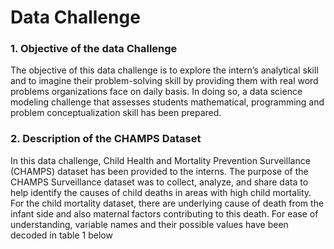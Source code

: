 # Data Challenge

### 1. Objective of the data Challenge
The objective of this data challenge is to explore the intern’s analytical skill and to
imagine their problem-solving skill by providing them with real word problems
organizations face on daily basis. In doing so, a data science modeling challenge
that assesses students mathematical, programming and problem
conceptualization skill has been prepared.

### 2. Description of the CHAMPS Dataset
In this data challenge, Child Health and Mortality Prevention Surveillance
(CHAMPS) dataset has been provided to the interns. The purpose of the
CHAMPS Surveillance dataset was to collect, analyze, and share data to help
identify the causes of child deaths in areas with high child mortality. For the child
mortality dataset, there are underlying cause of death from the infant side and
also maternal factors contributing to this death. For ease of understanding,
variable names and their possible values have been decoded in table 1 below